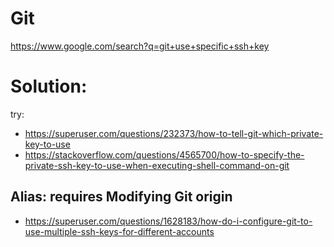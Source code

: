 # Git
https://www.google.com/search?q=git+use+specific+ssh+key

# Solution:
try:
- https://superuser.com/questions/232373/how-to-tell-git-which-private-key-to-use
- https://stackoverflow.com/questions/4565700/how-to-specify-the-private-ssh-key-to-use-when-executing-shell-command-on-git

## Alias: requires Modifying Git origin
- https://superuser.com/questions/1628183/how-do-i-configure-git-to-use-multiple-ssh-keys-for-different-accounts
